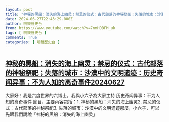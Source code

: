 ```yaml
---
layout: post
title: "神秘的黑船：消失的海上幽灵；禁忌的仪式：古代部落的神秘祭祀；失落的城市：沙漠中的文明遗迹：历史奇闻异事：不为人知的离奇事件20240627"
date: 2024-06-27T22:43:29.000Z
author: 明鏡歷史台
from: https://www.youtube.com/watch?v=7nmHDBFM_uk
tags: [ 明鏡歷史台 ]
comments: True
categories: [ 明鏡歷史台 ]
---
```

<!--1719528209000-->
[神秘的黑船：消失的海上幽灵；禁忌的仪式：古代部落的神秘祭祀；失落的城市：沙漠中的文明遗迹：历史奇闻异事：不为人知的离奇事件20240627](https://www.youtube.com/watch?v=7nmHDBFM_uk)
------

<div>
大家好！我是六度世界的六博士，我與小六子為大家主持 历史奇闻异事：不为人知的离奇事件 節目，主要內容包括：1. 神秘的黑船：消失的海上幽灵2. 禁忌的仪式：古代部落的神秘祭祀3. 失落的城市：沙漠中的文明遗迹那麼，小六子，可以先跟我們說說「神秘的黑船：消失的海上幽灵」
</div>
